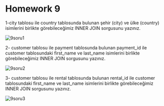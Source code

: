 # Homework 9

1-city tablosu ile country tablosunda bulunan şehir (city) ve ülke (country) isimlerini birlikte görebileceğimiz INNER JOIN sorgusunu yazınız.

![9soru1](https://user-images.githubusercontent.com/83791722/153865928-ba638f8c-a2c4-4e6e-b38b-3ee549a48925.png)


2- customer tablosu ile payment tablosunda bulunan payment_id ile customer tablosundaki first_name ve last_name isimlerini birlikte görebileceğimiz INNER JOIN sorgusunu yazınız.

![9soru2](https://user-images.githubusercontent.com/83791722/153865937-09a6d534-4904-405f-8a9d-674d663ad8a7.png)


3- customer tablosu ile rental tablosunda bulunan rental_id ile customer tablosundaki first_name ve last_name isimlerini birlikte görebileceğimiz INNER JOIN sorgusunu yazınız.

![9soru3](https://user-images.githubusercontent.com/83791722/153865944-39326423-bb5f-46d5-bb69-00ffc8c5cb55.png)
